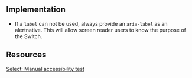 ## Implementation

- If a `label` can not be used, always provide an `aria-label` as an alertnative. This will allow screen reader users to know the purpose of the Switch.

## Resources

[Select: Manual accessibility test](https://docs.google.com/spreadsheets/d/1KCudue7wIXRncLP2-3LpzqcE1aJfIlc9AglulCdH2AE/edit?gid=1175911860#gid=1175911860)
